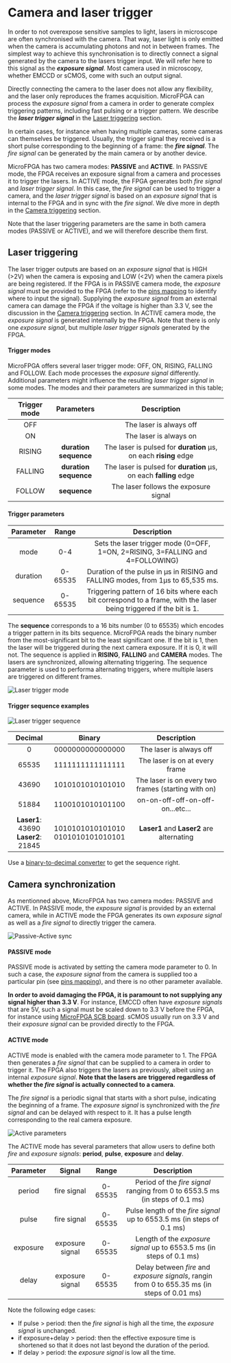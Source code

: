 # Camera and laser trigger

In order to not overexpose sensitive samples to light, lasers in microscope are often synchronised with the camera. That way, laser light is only emitted when the camera is accumulating photons and not in between frames. The simplest way to achieve this synchronisation is to directly connect a signal generated by the camera to the lasers trigger input. We will refer here to this signal as the ***exposure signal***. Most camera used in microscopy, whether EMCCD or sCMOS, come with such an output signal.

Directly connecting the camera to the laser does not allow any flexibility, and the laser only reproduces the frames acquisition. MicroFPGA can process the *exposure signal* from a camera in order to generate complex triggering patterns, including fast pulsing or a trigger pattern. We describe the ***laser trigger signal*** in the [Laser triggering](#laser-triggering) section.

In certain cases, for instance when having multiple cameras, some cameras can themselves be triggered. Usually, the trigger signal they received is a short pulse corresponding to the beginning of a frame: the ***fire signal***. The *fire signal* can be generated by the main camera or by another device. 

MicroFPGA has two camera modes: **PASSIVE** and **ACTIVE**. In PASSIVE mode, the FPGA receives an exposure signal from a camera and processes it to trigger the lasers. In ACTIVE mode, the FPGA generates both *fire signal* and *laser trigger signal*. In this case, the *fire signal* can be used to trigger a camera, and the *laser trigger signal* is based on an *exposure signal* that is internal to the FPGA and in sync with the *fire signal*. We dive more in depth in the [Camera triggering](#camera-triggering) section.

Note that the laser triggering parameters are the same in both camera modes (PASSIVE or ACTIVE), and we will therefore describe them first.

## Laser triggering 

The laser trigger outputs are based on an *exposure signal* that is HIGH (>2V) when the camera is exposing and LOW (<2V) when the camera pixels are being registered. If the FPGA is in PASSIVE camera mode, the *exposure signal* must be provided to the FPGA (refer to the [pins mapping](pins_br.md) to identify where to input the signal). Supplying the *exposure signal* from an external camera can damage the FPGA if the voltage is higher than 3.3 V, see the discussion in the [Camera triggering](#camera-triggering) section. In ACTIVE camera mode, the *exposure signal* is generated internally by the FPGA. Note that there is only one *exposure signal*, but multiple *laser trigger signals* generated by the FPGA.

#### Trigger modes

MicroFPGA offers several laser trigger mode: OFF, ON, RISING, FALLING and FOLLOW. Each mode processes the *exposure signal* differently. Additional parameters might influence the resulting *laser trigger signal* in some modes. The modes and their parameters are summarized in this table;

| Trigger mode |         Parameters         |                         Description                          |
| :----------: | :------------------------: | :----------------------------------------------------------: |
|     OFF      |                            |                   The laser is always off                    |
|      ON      |                            |                    The laser is always on                    |
|    RISING    | **duration<br />sequence** | The laser is pulsed for **duration** &#956;s, on each **rising** edge |
|   FALLING    | **duration<br />sequence** | The laser is pulsed for **duration** &#956;s, on each **falling** edge |
|    FOLLOW    |        **sequence**        |            The laser follows the exposure signal             |

#### Trigger parameters

| Parameter |  Range  |                         Description                          |
| :-------: | :-----: | :----------------------------------------------------------: |
|   mode    |   0-4   | Sets the laser trigger mode (0=OFF, 1=ON, 2=RISING, 3=FALLING and 4=FOLLOWING) |
| duration  | 0-65535 | Duration of the pulse in &#956;s in RISING and FALLING modes, from 1&#956;s to 65,535 ms. |
| sequence  | 0-65535 | Triggering pattern of 16 bits where each bit correspond to a frame, with the laser being triggered if the bit is 1. |

The **sequence** corresponds to a 16 bits number (0 to 65535) which encodes a trigger pattern in its bits sequence. MicroFPGA reads the binary number from the most-significant bit to the least significant one. If the bit is 1, then the laser will be triggered during the next camera exposure. If it is 0, it will not. The sequence is applied in **RISING**, **FALLING** and **CAMERA** modes. The lasers are synchronized, allowing alternating triggering. The sequence parameter is used to performa alternating triggers, where multiple lasers are triggered on different frames.

<img src="img/figs/G_mode.png" alt="Laser trigger mode"/>

#### Trigger sequence examples

<img src="img/figs/G_sequence.png" alt="Laser trigger sequence"/>


|                 Decimal                  |                 Binary                 |                     Description                     |
| :--------------------------------------: | :------------------------------------: | :-------------------------------------------------: |
|                    0                     |            0000000000000000            |               The laser is always off               |
|                  65535                   |            1111111111111111            |           The laser is on at every frame            |
|                  43690                   |            1010101010101010            | The laser is on every two frames (starting with on) |
|                  51884                   |            1100101010101100            |          on-on-off-off-on-off-on...etc...           |
| **Laser1**: 43690 <br> **Laser2**: 21845 | 1010101010101010 <br> 0101010101010101 |      **Laser1** and **Laser2** are alternating      |

Use a [binary-to-decimal converter](https://www.binaryhexconverter.com/binary-to-decimal-converter "One binary to decimal converter") to get the sequence right.

## Camera synchronization

As mentionned above, MicroFPGA has two camera modes: PASSIVE and ACTIVE. In PASSIVE mode, the *exposure signal* is provided by an external camera, while in ACTIVE mode the FPGA generates its own *exposure signal* as well as a *fire signal* to directly trigger the camera.

<img src="img/figs/G_active_passive.png" alt="Passive-Active sync"/>

#### PASSIVE mode

PASSIVE mode is activated by setting the camera mode parameter to 0. In such a case, the *exposure signal* from the camera is supplied too a particular pin (see [pins mapping](pins_br.md)), and there is no other parameter available.

**In order to avoid damaging the FPGA, it is paramount to not supplying any signal higher than 3.3 V**. For instance, EMCCD often have *exposure signals* that are 5V, such a signal must be scaled down to 3.3 V before the FPGA, for instance using [MicroFPGA SCB board](resource1_electronics.md). sCMOS usually run on 3.3 V and their *exposure signal* can be provided directly to the FPGA.

#### ACTIVE mode

ACTIVE mode is enabled with the camera mode parameter to 1. The FPGA then generates a *fire signal* that can be supplied to a camera in order to trigger it. The FPGA also triggers the lasers as previously, albeit using an internal *exposure signal*. **Note that the lasers are triggered regardless of whether the *fire signal* is actually connected to a camera**.

The *fire signal* is a periodic signal that starts with a short pulse, indicating the beginning of a frame. The *exposure signal* is synchronized with the *fire signal* and can be delayed with respect to it. It has a pulse length corresponding to the real camera exposure.

<img src="img/figs/G_cam_parameters.png" alt="Active parameters"/>

The ACTIVE mode has several parameters that allow users to define both *fire* and *exposure signals*: **period**, **pulse**, **exposure** and **delay**. 

| Parameter |     Signal      |  Range  |                         Description                          |
| :-------: | :-------------: | :-----: | :----------------------------------------------------------: |
|  period   |   fire signal   | 0-65535 | Period of the *fire signal* ranging from 0 to 6553.5 ms (in steps of 0.1 ms) |
|   pulse   |   fire signal   | 0-65535 | Pulse length of the *fire signal* up to 6553.5 ms (in steps of 0.1 ms) |
| exposure  | exposure signal | 0-65535 | Length of the *exposure signal* up to 6553.5 ms (in steps of 0.1 ms) |
|   delay   | exposure signal | 0-65535 | Delay between *fire* and *exposure signals*, rangin from 0 to 655.35 ms (in steps of 0.01 ms) |

Note the following edge cases:

- If pulse > period: then the *fire signal* is high all the time, the *exposure signal* is unchanged.
- if exposure+delay > period: then the effective exposure time is shortened so that it does not last beyond the duration of the period.
- If delay > period: the *exposure signal* is low all the time.